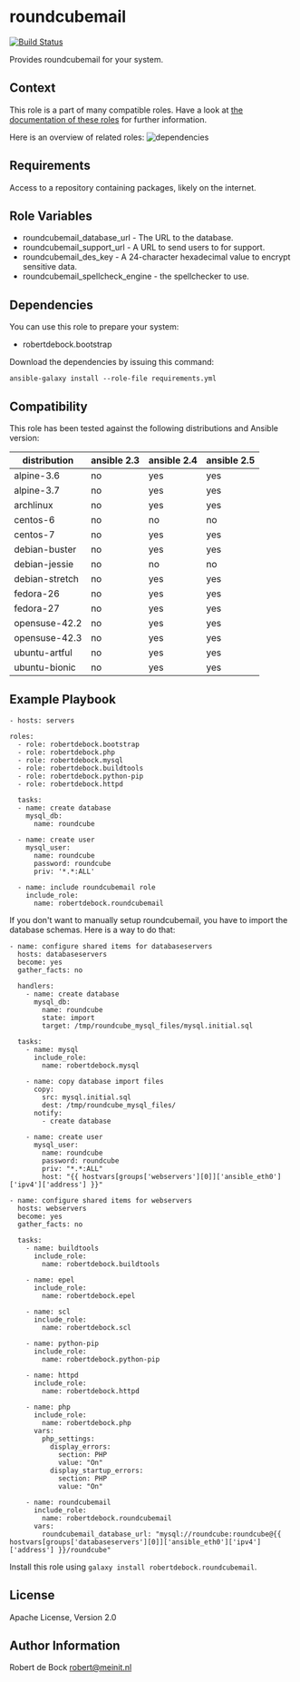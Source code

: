 roundcubemail
=========

[![Build Status](https://travis-ci.org/robertdebock/ansible-role-roundcubemail.svg?branch=master)](https://travis-ci.org/robertdebock/ansible-role-roundcubemail)

Provides roundcubemail for your system.

Context
--------
This role is a part of many compatible roles. Have a look at [the documentation of these roles](https://robertdebock.nl/) for further information.

Here is an overview of related roles:
![dependencies](https://raw.githubusercontent.com/robertdebock/robertdebock.github.io/artifacts/roundcubemail.png "Dependency")

Requirements
------------

Access to a repository containing packages, likely on the internet.

Role Variables
--------------

- roundcubemail_database_url - The URL to the database.
- roundcubemail_support_url - A URL to send users to for support.
- roundcubemail_des_key - A 24-character hexadecimal value to encrypt sensitive data.
- roundcubemail_spellcheck_engine - the spellchecker to use.

Dependencies
------------

You can use this role to prepare your system:

- robertdebock.bootstrap

Download the dependencies by issuing this command:
```
ansible-galaxy install --role-file requirements.yml
```

Compatibility
-------------

This role has been tested against the following distributions and Ansible version:

|distribution|ansible 2.3|ansible 2.4|ansible 2.5|
|------------|-----------|-----------|-----------|
|alpine-3.6|no|yes|yes|
|alpine-3.7|no|yes|yes|
|archlinux|no|yes|yes|
|centos-6|no|no|no|
|centos-7|no|yes|yes|
|debian-buster|no|yes|yes|
|debian-jessie|no|no|no|
|debian-stretch|no|yes|yes|
|fedora-26|no|yes|yes|
|fedora-27|no|yes|yes|
|opensuse-42.2|no|yes|yes|
|opensuse-42.3|no|yes|yes|
|ubuntu-artful|no|yes|yes|
|ubuntu-bionic|no|yes|yes|

Example Playbook
----------------

```
- hosts: servers

roles:
  - role: robertdebock.bootstrap
  - role: robertdebock.php
  - role: robertdebock.mysql
  - role: robertdebock.buildtools
  - role: robertdebock.python-pip
  - role: robertdebock.httpd

  tasks:
  - name: create database
    mysql_db:
      name: roundcube

  - name: create user
    mysql_user:
      name: roundcube
      password: roundcube
      priv: '*.*:ALL'

  - name: include roundcubemail role
    include_role:    
      name: robertdebock.roundcubemail
```

If you don't want to manually setup roundcubemail, you have to import the database schemas. Here is a way to do that:
```
- name: configure shared items for databaseservers
  hosts: databaseservers
  become: yes
  gather_facts: no

  handlers:
    - name: create database
      mysql_db:
        name: roundcube
        state: import
        target: /tmp/roundcube_mysql_files/mysql.initial.sql

  tasks:
    - name: mysql
      include_role:
        name: robertdebock.mysql

    - name: copy database import files
      copy:
        src: mysql.initial.sql
        dest: /tmp/roundcube_mysql_files/
      notify:
        - create database

    - name: create user
      mysql_user:
        name: roundcube
        password: roundcube
        priv: "*.*:ALL"
        host: "{{ hostvars[groups['webservers'][0]]['ansible_eth0']['ipv4']['address'] }}"

- name: configure shared items for webservers
  hosts: webservers
  become: yes
  gather_facts: no

  tasks:
    - name: buildtools
      include_role:
        name: robertdebock.buildtools

    - name: epel
      include_role:
        name: robertdebock.epel

    - name: scl
      include_role:
        name: robertdebock.scl

    - name: python-pip
      include_role:
        name: robertdebock.python-pip

    - name: httpd
      include_role:
        name: robertdebock.httpd

    - name: php
      include_role:
        name: robertdebock.php
      vars:
        php_settings:
          display_errors:
            section: PHP
            value: "On"
          display_startup_errors:
            section: PHP
            value: "On"

    - name: roundcubemail
      include_role:
        name: robertdebock.roundcubemail
      vars:
        roundcubemail_database_url: "mysql://roundcube:roundcube@{{ hostvars[groups['databaseservers'][0]]['ansible_eth0']['ipv4']['address'] }}/roundcube"

```

Install this role using `galaxy install robertdebock.roundcubemail`.

License
-------

Apache License, Version 2.0

Author Information
------------------

Robert de Bock <robert@meinit.nl>
